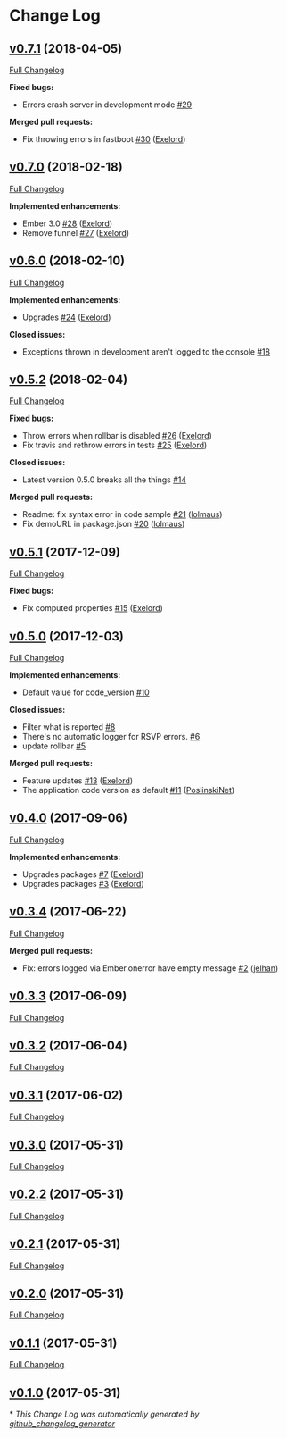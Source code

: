 # Change Log

## [v0.7.1](https://github.com/Exelord/ember-rollbar-client/tree/v0.7.1) (2018-04-05)
[Full Changelog](https://github.com/Exelord/ember-rollbar-client/compare/v0.7.0...v0.7.1)

**Fixed bugs:**

- Errors crash server in development mode [\#29](https://github.com/Exelord/ember-rollbar-client/issues/29)

**Merged pull requests:**

- Fix throwing errors in fastboot [\#30](https://github.com/Exelord/ember-rollbar-client/pull/30) ([Exelord](https://github.com/Exelord))

## [v0.7.0](https://github.com/Exelord/ember-rollbar-client/tree/v0.7.0) (2018-02-18)
[Full Changelog](https://github.com/Exelord/ember-rollbar-client/compare/v0.6.0...v0.7.0)

**Implemented enhancements:**

- Ember 3.0 [\#28](https://github.com/Exelord/ember-rollbar-client/pull/28) ([Exelord](https://github.com/Exelord))
- Remove funnel [\#27](https://github.com/Exelord/ember-rollbar-client/pull/27) ([Exelord](https://github.com/Exelord))

## [v0.6.0](https://github.com/Exelord/ember-rollbar-client/tree/v0.6.0) (2018-02-10)
[Full Changelog](https://github.com/Exelord/ember-rollbar-client/compare/v0.5.2...v0.6.0)

**Implemented enhancements:**

- Upgrades [\#24](https://github.com/Exelord/ember-rollbar-client/pull/24) ([Exelord](https://github.com/Exelord))

**Closed issues:**

- Exceptions thrown in development aren't logged to the console [\#18](https://github.com/Exelord/ember-rollbar-client/issues/18)

## [v0.5.2](https://github.com/Exelord/ember-rollbar-client/tree/v0.5.2) (2018-02-04)
[Full Changelog](https://github.com/Exelord/ember-rollbar-client/compare/v0.5.1...v0.5.2)

**Fixed bugs:**

- Throw errors when rollbar is disabled [\#26](https://github.com/Exelord/ember-rollbar-client/pull/26) ([Exelord](https://github.com/Exelord))
- Fix travis and rethrow errors in tests [\#25](https://github.com/Exelord/ember-rollbar-client/pull/25) ([Exelord](https://github.com/Exelord))

**Closed issues:**

- Latest version 0.5.0 breaks all the things [\#14](https://github.com/Exelord/ember-rollbar-client/issues/14)

**Merged pull requests:**

- Readme: fix syntax error in code sample [\#21](https://github.com/Exelord/ember-rollbar-client/pull/21) ([lolmaus](https://github.com/lolmaus))
- Fix demoURL in package.json [\#20](https://github.com/Exelord/ember-rollbar-client/pull/20) ([lolmaus](https://github.com/lolmaus))

## [v0.5.1](https://github.com/Exelord/ember-rollbar-client/tree/v0.5.1) (2017-12-09)
[Full Changelog](https://github.com/Exelord/ember-rollbar-client/compare/v0.5.0...v0.5.1)

**Fixed bugs:**

- Fix computed properties [\#15](https://github.com/Exelord/ember-rollbar-client/pull/15) ([Exelord](https://github.com/Exelord))

## [v0.5.0](https://github.com/Exelord/ember-rollbar-client/tree/v0.5.0) (2017-12-03)
[Full Changelog](https://github.com/Exelord/ember-rollbar-client/compare/v0.4.0...v0.5.0)

**Implemented enhancements:**

- Default value for code\_version [\#10](https://github.com/Exelord/ember-rollbar-client/issues/10)

**Closed issues:**

- Filter what is reported [\#8](https://github.com/Exelord/ember-rollbar-client/issues/8)
- There's no automatic logger for RSVP errors. [\#6](https://github.com/Exelord/ember-rollbar-client/issues/6)
- update rollbar [\#5](https://github.com/Exelord/ember-rollbar-client/issues/5)

**Merged pull requests:**

- Feature updates [\#13](https://github.com/Exelord/ember-rollbar-client/pull/13) ([Exelord](https://github.com/Exelord))
- The application code version as default [\#11](https://github.com/Exelord/ember-rollbar-client/pull/11) ([PoslinskiNet](https://github.com/PoslinskiNet))

## [v0.4.0](https://github.com/Exelord/ember-rollbar-client/tree/v0.4.0) (2017-09-06)
[Full Changelog](https://github.com/Exelord/ember-rollbar-client/compare/v0.3.4...v0.4.0)

**Implemented enhancements:**

- Upgrades packages [\#7](https://github.com/Exelord/ember-rollbar-client/pull/7) ([Exelord](https://github.com/Exelord))
- Upgrades packages [\#3](https://github.com/Exelord/ember-rollbar-client/pull/3) ([Exelord](https://github.com/Exelord))

## [v0.3.4](https://github.com/Exelord/ember-rollbar-client/tree/v0.3.4) (2017-06-22)
[Full Changelog](https://github.com/Exelord/ember-rollbar-client/compare/v0.3.3...v0.3.4)

**Merged pull requests:**

- Fix: errors logged via Ember.onerror have empty message [\#2](https://github.com/Exelord/ember-rollbar-client/pull/2) ([jelhan](https://github.com/jelhan))

## [v0.3.3](https://github.com/Exelord/ember-rollbar-client/tree/v0.3.3) (2017-06-09)
[Full Changelog](https://github.com/Exelord/ember-rollbar-client/compare/v0.3.2...v0.3.3)

## [v0.3.2](https://github.com/Exelord/ember-rollbar-client/tree/v0.3.2) (2017-06-04)
[Full Changelog](https://github.com/Exelord/ember-rollbar-client/compare/v0.3.1...v0.3.2)

## [v0.3.1](https://github.com/Exelord/ember-rollbar-client/tree/v0.3.1) (2017-06-02)
[Full Changelog](https://github.com/Exelord/ember-rollbar-client/compare/v0.3.0...v0.3.1)

## [v0.3.0](https://github.com/Exelord/ember-rollbar-client/tree/v0.3.0) (2017-05-31)
[Full Changelog](https://github.com/Exelord/ember-rollbar-client/compare/v0.2.2...v0.3.0)

## [v0.2.2](https://github.com/Exelord/ember-rollbar-client/tree/v0.2.2) (2017-05-31)
[Full Changelog](https://github.com/Exelord/ember-rollbar-client/compare/v0.2.1...v0.2.2)

## [v0.2.1](https://github.com/Exelord/ember-rollbar-client/tree/v0.2.1) (2017-05-31)
[Full Changelog](https://github.com/Exelord/ember-rollbar-client/compare/v0.2.0...v0.2.1)

## [v0.2.0](https://github.com/Exelord/ember-rollbar-client/tree/v0.2.0) (2017-05-31)
[Full Changelog](https://github.com/Exelord/ember-rollbar-client/compare/v0.1.1...v0.2.0)

## [v0.1.1](https://github.com/Exelord/ember-rollbar-client/tree/v0.1.1) (2017-05-31)
[Full Changelog](https://github.com/Exelord/ember-rollbar-client/compare/v0.1.0...v0.1.1)

## [v0.1.0](https://github.com/Exelord/ember-rollbar-client/tree/v0.1.0) (2017-05-31)


\* *This Change Log was automatically generated by [github_changelog_generator](https://github.com/skywinder/Github-Changelog-Generator)*